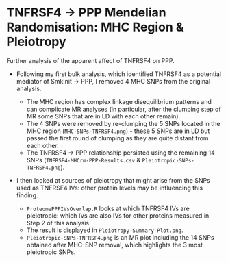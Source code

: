 # TNFRSF4 → PPP Mendelian Randomisation: MHC Region & Pleiotropy
Further analysis of the apparent affect of TNFRSF4 on PPP. 

* Following my first bulk analysis, which identified TNFRSF4 as a potential mediator of SmkInit → PPP, I removed 4 MHC SNPs from the original analysis.
  * The MHC region has complex linkage disequilibrium patterns and can complicate MR analyses (in particular, after the clumping step of MR some SNPs that are in LD with each other remain).
  * The 4 SNPs were removed by re-clumping the 5 SNPs located in the MHC region (`MHC-SNPs-TNFRSF4.png`) - these 5 SNPs are in LD but passed the first round of clumping as they are quite distant from each other.
  * The TNFRSF4 → PPP relationship persisted using the remaining 14 SNPs (`TNFRSF4-MHCrm-PPP-Results.csv` & `Pleiotropic-SNPs-TNFRSF4.png`).

* I then looked at sources of pleiotropy that might arise from the SNPs used as TNFRSF4 IVs: other protein levels may be influencing this finding.
  * `ProteomePPPIVsOverlap.R` looks at which TNFRSF4 IVs are pleiotropic: which IVs are also IVs for other proteins measured in Step 2 of this analysis.
  * The result is displayed in `Pleiotropy-Summary-Plot.png`.
  * `Pleiotropic-SNPs-TNFRSF4.png` is an MR plot including the 14 SNPs obtained after MHC-SNP removal, which highlights the 3 most pleiotropic SNPs.
